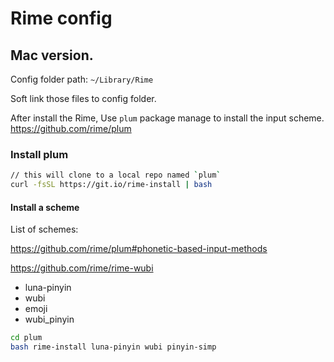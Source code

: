 # Rime config

## Mac version.

Config folder path: `~/Library/Rime`

Soft link those files to config folder.

After install the Rime, Use `plum` package manage to
install the input scheme. https://github.com/rime/plum

### Install plum

```bash
// this will clone to a local repo named `plum`
curl -fsSL https://git.io/rime-install | bash
```

#### Install a scheme

List of schemes:

https://github.com/rime/plum#phonetic-based-input-methods

https://github.com/rime/rime-wubi

- luna-pinyin
- wubi
- emoji
- wubi_pinyin

```bash
cd plum
bash rime-install luna-pinyin wubi pinyin-simp
```
